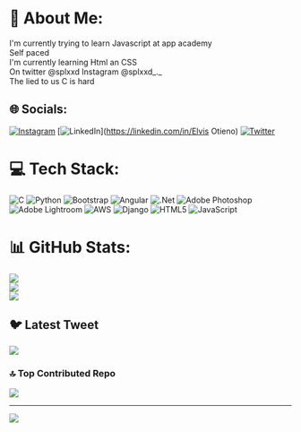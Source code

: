 # 💫 About Me:
I'm currently trying to learn Javascript at app academy<br>Self paced <br>I'm currently learning Html an CSS<br>On twitter @splxxd Instagram @splxxd_._<br>The lied to us C is hard


## 🌐 Socials:
[![Instagram](https://img.shields.io/badge/Instagram-%23E4405F.svg?logo=Instagram&logoColor=white)](https://instagram.com/splxxd_._) [![LinkedIn](https://img.shields.io/badge/LinkedIn-%230077B5.svg?logo=linkedin&logoColor=white)](https://linkedin.com/in/Elvis Otieno) [![Twitter](https://img.shields.io/badge/Twitter-%231DA1F2.svg?logo=Twitter&logoColor=white)](https://twitter.com/splxxd) 

# 💻 Tech Stack:
![C](https://img.shields.io/badge/c-%2300599C.svg?style=for-the-badge&logo=c&logoColor=white) ![Python](https://img.shields.io/badge/python-3670A0?style=for-the-badge&logo=python&logoColor=ffdd54) ![Bootstrap](https://img.shields.io/badge/bootstrap-%23563D7C.svg?style=for-the-badge&logo=bootstrap&logoColor=white) ![Angular](https://img.shields.io/badge/angular-%23DD0031.svg?style=for-the-badge&logo=angular&logoColor=white) ![.Net](https://img.shields.io/badge/.NET-5C2D91?style=for-the-badge&logo=.net&logoColor=white) ![Adobe Photoshop](https://img.shields.io/badge/adobephotoshop-%2331A8FF.svg?style=for-the-badge&logo=adobephotoshop&logoColor=white) ![Adobe Lightroom](https://img.shields.io/badge/Adobe%20Lightroom-31A8FF.svg?style=for-the-badge&logo=Adobe%20Lightroom&logoColor=white) ![AWS](https://img.shields.io/badge/AWS-%23FF9900.svg?style=for-the-badge&logo=amazon-aws&logoColor=white) ![Django](https://img.shields.io/badge/django-%23092E20.svg?style=for-the-badge&logo=django&logoColor=white) ![HTML5](https://img.shields.io/badge/html5-%23E34F26.svg?style=for-the-badge&logo=html5&logoColor=white) ![JavaScript](https://img.shields.io/badge/javascript-%23323330.svg?style=for-the-badge&logo=javascript&logoColor=%23F7DF1E)
# 📊 GitHub Stats:
![](https://github-readme-stats.vercel.app/api?username=Lweya-Splxd&theme=dark&hide_border=false&include_all_commits=true&count_private=true)<br/>
![](https://github-readme-streak-stats.herokuapp.com/?user=Lweya-Splxd&theme=dark&hide_border=false)<br/>
![](https://github-readme-stats.vercel.app/api/top-langs/?username=Lweya-Splxd&theme=dark&hide_border=false&include_all_commits=true&count_private=true&layout=compact)

## 🐦 Latest Tweet
[![](https://gtce.itsvg.in/api?username=splxxd)](https://github.com/VishwaGauravIn/github-twitter-card-embed)

### 🔝 Top Contributed Repo
![](https://github-contributor-stats.vercel.app/api?username=Lweya-Splxd&limit=5&theme=dark&combine_all_yearly_contributions=true)

---
[![](https://visitcount.itsvg.in/api?id=Lweya-Splxd&icon=0&color=0)](https://visitcount.itsvg.in)

<!-- Proudly created with GPRM ( https://gprm.itsvg.in ) -->

